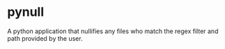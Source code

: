 # pynull
A python application that nullifies any files who match the regex filter and path provided by the user.

